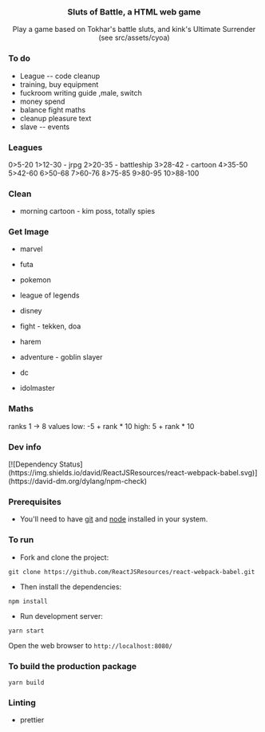 <p align="center">
    <h3 align="center">Sluts of Battle, a HTML web game<br></h3>
</p>

<p align="center">
  Play a game based on Tokhar's battle sluts, and kink's Ultimate Surrender (see src/assets/cyoa)
</p>

### To do

- League
  -- code cleanup
- training, buy equipment
- fuckroom writing guide ,male, switch
- money spend
- balance fight maths
- cleanup pleasure text
- slave 
  -- events

### Leagues

0>5-20
1>12-30 - jrpg
2>20-35 - battleship
3>28-42 - cartoon
4>35-50
5>42-60
6>50-68
7>60-76
8>75-85
9>80-95
10>88-100

### Clean
- morning cartoon - kim poss, totally spies

### Get Image
- marvel

- futa
- pokemon
- league of legends
- disney
- fight - tekken, doa
- harem
- adventure - goblin slayer
- dc
- idolmaster

### Maths

ranks 1 -> 8
values 
low: -5 + rank * 10
high: 5 + rank * 10
### Dev info

<div class="center">
  [![Dependency Status](https://img.shields.io/david/ReactJSResources/react-webpack-babel.svg)](https://david-dm.org/dylang/npm-check)
</div>

### Prerequisites

- You'll need to have [git](https://git-scm.com/) and [node](https://nodejs.org/en/) installed in your system.

### To run

- Fork and clone the project:

```
git clone https://github.com/ReactJSResources/react-webpack-babel.git
```

- Then install the dependencies:

```
npm install
```

- Run development server:

```
yarn start
```

Open the web browser to `http://localhost:8080/`

### To build the production package

```
yarn build
```

### Linting

- prettier
